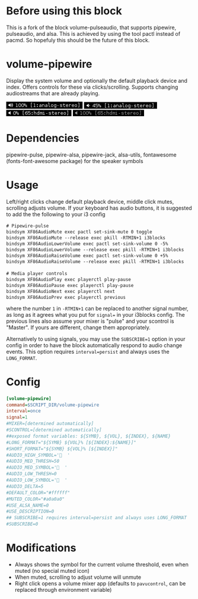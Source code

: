 # Before using this block

This is a fork of the block volume-pulseaudio, that supports pipewire,
pulseaudio, and alsa. This is achieved by using the tool pactl instead of pacmd.
So hopefuly this should be the future of this block.

# volume-pipewire

Display the system volume and
optionally the default playback device and index.
Offers controls for these via clicks/scrolling.
Supports changing audiostreams that are already playing.

![](volume-pipewire-high.png)
![](volume-pipewire-med.png)
![](volume-pipewire-low.png)
![](volume-pipewire-mute.png)

# Dependencies

pipewire-pulse, pipewire-alsa, pipewire-jack, alsa-utils, fontawesome (fonts-font-awesome package) for the speaker symbols

# Usage

Left/right clicks change default playback device, middle click mutes, scrolling
adjusts volume. If your keyboard has audio buttons, it is suggested to add the
the following to your i3 config

```
# Pipewire-pulse
bindsym XF86AudioMute exec pactl set-sink-mute 0 toggle
bindsym XF86AudioMute --release exec pkill -RTMIN+1 i3blocks
bindsym XF86AudioLowerVolume exec pactl set-sink-volume 0 -5%
bindsym XF86AudioLowerVolume --release exec pkill -RTMIN+1 i3blocks
bindsym XF86AudioRaiseVolume exec pactl set-sink-volume 0 +5%
bindsym XF86AudioRaiseVolume --release exec pkill -RTMIN+1 i3blocks

# Media player controls
bindsym XF86AudioPlay exec playerctl play-pause
bindsym XF86AudioPause exec playerctl play-pause
bindsym XF86AudioNext exec playerctl next
bindsym XF86AudioPrev exec playerctl previous
```

where the number `1` in `-RTMIN+1` can be replaced to another signal number,
as long as it agrees what you put for `signal=` in your i3blocks config.
The previous lines also assume your mixer is "pulse" and your scontrol is "Master".
If yours are different, change them appropriately.

Alternatively to using signals, you may use the `SUBSCRIBE=1` option in your config in order to have the block
automatically respond to audio change events. This option requires `interval=persist`
and always uses the `LONG_FORMAT`.

# Config

```INI
[volume-pipewire]
command=$SCRIPT_DIR/volume-pipewire
interval=once
signal=1
#MIXER=[determined automatically]
#SCONTROL=[determined automatically]
##exposed format variables: ${SYMB}, ${VOL}, ${INDEX}, ${NAME}
#LONG_FORMAT="${SYMB} ${VOL}% [${INDEX}:${NAME}]"
#SHORT_FORMAT="${SYMB} ${VOL}% [${INDEX}]"
#AUDIO_HIGH_SYMBOL='  '
#AUDIO_MED_THRESH=50
#AUDIO_MED_SYMBOL='  '
#AUDIO_LOW_THRESH=0
#AUDIO_LOW_SYMBOL='  '
#AUDIO_DELTA=5
#DEFAULT_COLOR="#ffffff"
#MUTED_COLOR="#a0a0a0"
#USE_ALSA_NAME=0
#USE_DESCRIPTION=0
## SUBSCRIBE=1 requires interval=persist and always uses LONG_FORMAT
#SUBSCRIBE=0
```

# Modifications

- Always shows the symbol for the current volume threshold, even when muted (no special muted icon)
- When muted, scrolling to adjust volume will unmute
- Right click opens a volume mixer app (defaults to `pavucontrol`, can be replaced through environment variable)